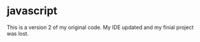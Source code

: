 # javascript

This is a version 2 of my original code. My IDE updated and my finial project was lost.
